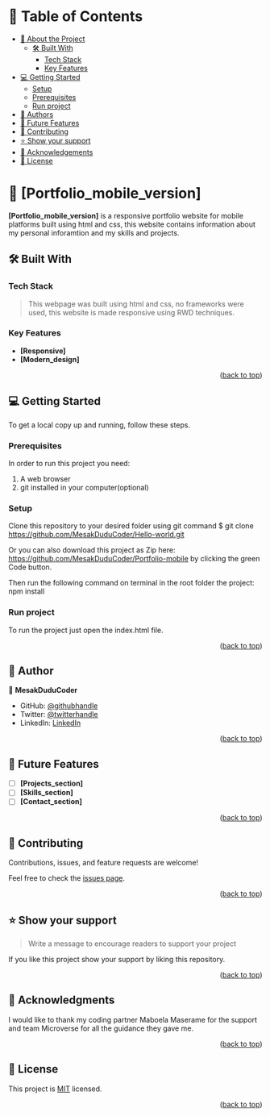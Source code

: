 <a name="readme-top"></a>

<!-- TABLE OF CONTENTS -->

# 📗 Table of Contents

- [📖 About the Project](#about-project)
  - [🛠 Built With](#built-with)
    - [Tech Stack](#tech-stack)
    - [Key Features](#key-features)
- [💻 Getting Started](#getting-started)
  - [Setup](#setup)
  - [Prerequisites](#prerequisites)
  - [Run project](#run-tests)
- [👥 Authors](#authors)
- [🔭 Future Features](#future-features)
- [🤝 Contributing](#contributing)
- [⭐️ Show your support](#support)
- [🙏 Acknowledgements](#acknowledgements)
- [📝 License](#license)

<!-- PROJECT DESCRIPTION -->

# 📖 [Portfolio_mobile_version] <a name="about-project"></a>

**[Portfolio_mobile_version]** is a responsive portfolio website for mobile platforms built using html and css, this website contains information about my personal inforamtion and my skills and projects.

## 🛠 Built With <a name="built-with"></a>

### Tech Stack <a name="tech-stack"></a>

> This webpage was built using html and css, no frameworks were used, this website is made responsive using RWD techniques.

<!-- Features -->

### Key Features <a name="key-features"></a>

- **[Responsive]**
- **[Modern_design]**

<p align="right">(<a href="#readme-top">back to top</a>)</p>

<!-- GETTING STARTED -->

## 💻 Getting Started <a name="getting-started"></a>

To get a local copy up and running, follow these steps.

### Prerequisites

In order to run this project you need:

1. A web browser
2. git installed in your computer(optional)

### Setup

Clone this repository to your desired folder using git command
$ git clone https://github.com/MesakDuduCoder/Hello-world.git

Or you can also download this project as Zip here: 
https://github.com/MesakDuduCoder/Portfolio-mobile
by clicking the green Code button.

Then run the following command on terminal in the root folder the project:
npm install

### Run project

To run the project just open the index.html file.

<p align="right">(<a href="#readme-top">back to top</a>)</p>

<!-- AUTHORS -->

## 👥 Author <a name="authors"></a>

👤 **MesakDuduCoder**

- GitHub: [@githubhandle](https://github.com/MesakDuduCoder)
- Twitter: [@twitterhandle](https://twitter.com/Mesak22812376)
- LinkedIn: [LinkedIn](https://linkedin.com/in/mesak-lalrindika-77480b22b)

<p align="right">(<a href="#readme-top">back to top</a>)</p>

<!-- FUTURE FEATURES -->

## 🔭 Future Features <a name="future-features"></a>

- [ ] **[Projects_section]**
- [ ] **[Skills_section]**
- [ ] **[Contact_section]**

<p align="right">(<a href="#readme-top">back to top</a>)</p>

<!-- CONTRIBUTING -->

## 🤝 Contributing <a name="contributing"></a>

Contributions, issues, and feature requests are welcome!

Feel free to check the [issues page](../../issues/).

<p align="right">(<a href="#readme-top">back to top</a>)</p>

<!-- SUPPORT -->

## ⭐️ Show your support <a name="support"></a>

> Write a message to encourage readers to support your project

If you like this project show your support by liking this repository.

<p align="right">(<a href="#readme-top">back to top</a>)</p>

<!-- ACKNOWLEDGEMENTS -->

## 🙏 Acknowledgments <a name="acknowledgements"></a>

I would like to thank my coding partner Maboela Maserame for the support and team Microverse for all the guidance they gave me.

<p align="right">(<a href="#readme-top">back to top</a>)</p>

<!-- LICENSE -->

## 📝 License <a name="license"></a>

This project is [MIT](./LICENSE.md) licensed.

<p align="right">(<a href="#readme-top">back to top</a>)</p>
